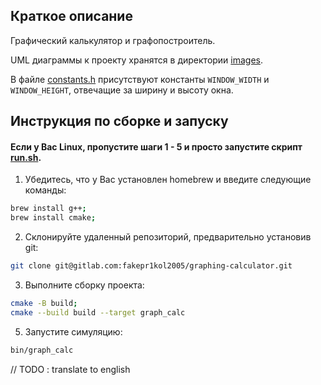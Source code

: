 ## Краткое описание

Графический калькулятор и графопостроитель. 

UML диаграммы к проекту хранятся в директории [images](images).

В файле [constants.h](src/ui/constants.h) присутствуют константы `WINDOW_WIDTH` и `WINDOW_HEIGHT`, отвечащие за ширину и высоту окна.


## Инструкция по сборке и запуску 

####  Если у Вас Linux, пропустите шаги 1 - 5 и просто запустите скрипт [run.sh](run.sh).

1) Убедитесь, что у Вас установлен homebrew и введите следующие команды:

  ```sh
  brew install g++;
  brew install cmake;
  ```

2) Склонируйте удаленный репозиторий, предварительно установив git:

  ```sh
  git clone git@gitlab.com:fakepr1kol2005/graphing-calculator.git
  ```

3) Выполните сборку проекта:

  ```sh
  cmake -B build;
  cmake --build build --target graph_calc
  ```

5) Запустите симуляцию:
  ```sh
  bin/graph_calc
  ```
// TODO : translate to english